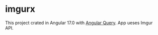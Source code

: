 # imgurx

This project crated in Angular 17.0 with [Angular Query](https://tanstack.com/query/v4/docs/framework/react/community/angular-query). App ueses Imgur API.
